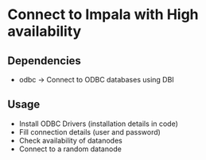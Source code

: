 Connect to Impala with High availability
=================

## Dependencies

- odbc -> Connect to ODBC databases using DBI


## Usage

- Install ODBC Drivers (installation details in code)
- Fill connection details (user and password)
- Check availability of datanodes
- Connect to a random datanode
